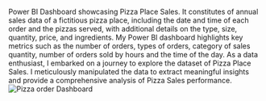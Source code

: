 Power BI Dashboard showcasing Pizza Place Sales. It constitutes of annual sales data of a fictitious pizza place, including the date and time of each order and the pizzas served, with additional details on the type, size, quantity, price, and ingredients. 
My Power BI dashboard highlights key metrics such as the number of orders, types of orders, category of sales quantity, number of orders sold by hours and the time of the day. As a data enthusiast, I embarked on a journey to explore the dataset of Pizza Place Sales. I meticulously manipulated the data to extract meaningful insights and provide a comprehensive analysis of Pizza Sales performance.
![Pizza order Dashboard](https://github.com/MonicaSherley/Pizza-Place-Sales-Dashboard/assets/108649555/2b7da941-45f7-4970-b23b-7be70a8b7e59)
